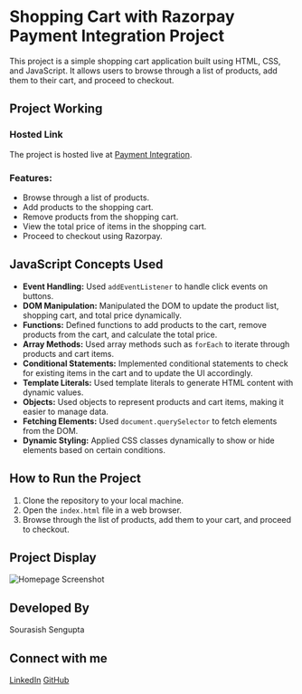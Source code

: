# Shopping Cart with Razorpay Payment Integration Project

This project is a simple shopping cart application built using HTML, CSS, and JavaScript. It allows users to browse through a list of products, add them to their cart, and proceed to checkout.

## Project Working

### Hosted Link

The project is hosted live at [Payment Integration](https://therk420.github.io/Payment-Integration/).

### Features:
- Browse through a list of products.
- Add products to the shopping cart.
- Remove products from the shopping cart.
- View the total price of items in the shopping cart.
- Proceed to checkout using Razorpay.

## JavaScript Concepts Used

- **Event Handling:** Used `addEventListener` to handle click events on buttons.
- **DOM Manipulation:** Manipulated the DOM to update the product list, shopping cart, and total price dynamically.
- **Functions:** Defined functions to add products to the cart, remove products from the cart, and calculate the total price.
- **Array Methods:** Used array methods such as `forEach` to iterate through products and cart items.
- **Conditional Statements:** Implemented conditional statements to check for existing items in the cart and to update the UI accordingly.
- **Template Literals:** Used template literals to generate HTML content with dynamic values.
- **Objects:** Used objects to represent products and cart items, making it easier to manage data.
- **Fetching Elements:** Used `document.querySelector` to fetch elements from the DOM.
- **Dynamic Styling:** Applied CSS classes dynamically to show or hide elements based on certain conditions.

## How to Run the Project

1. Clone the repository to your local machine.
2. Open the `index.html` file in a web browser.
3. Browse through the list of products, add them to your cart, and proceed to checkout.

## Project Display

![Homepage Screenshot](https://cdn.discordapp.com/attachments/703917299123617792/1206872164318449674/ss.PNG?ex=65dd964a&is=65cb214a&hm=f7ae36daeeb418778b74d2c3854ece76dcf64d79d17a8becf5a147c46711880e&)

## Developed By

Sourasish Sengupta

## Connect with me

[LinkedIn](https://www.linkedin.com/in/sourasish-sengupta-159144179/)
[GitHub](https://github.com/TheRK420)
